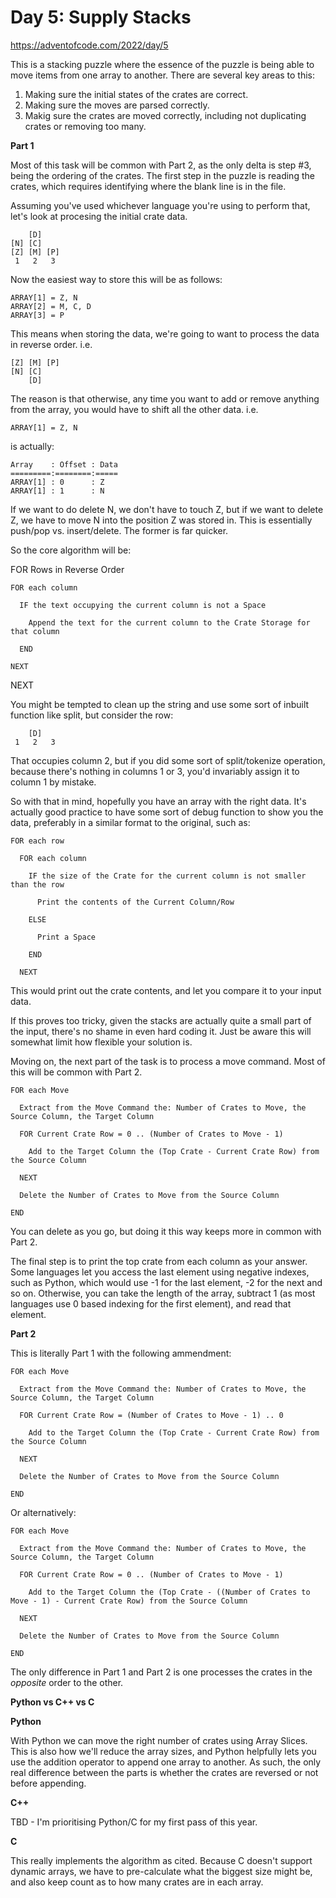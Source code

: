 # Day 5: Supply Stacks

https://adventofcode.com/2022/day/5

This is a stacking puzzle where the essence of the puzzle is being able to move items from one array to another.  There are several key areas to this:

1. Making sure the initial states of the crates are correct.
2. Making sure the moves are parsed correctly.
3. Makig sure the crates are moved correctly, including not duplicating crates or removing too many.


**Part 1**

Most of this task will be common with Part 2, as the only delta is step #3, being the ordering of the crates.  The first step in the puzzle is reading the crates, which requires identifying where the blank line is in the file.

 Assuming you've used whichever language you're using to perform that, let's look at procesing the initial crate data.

        [D]    
    [N] [C]    
    [Z] [M] [P]
     1   2   3 

Now the easiest way to store this will be as follows:

    ARRAY[1] = Z, N
    ARRAY[2] = M, C, D
    ARRAY[3] = P

This means when storing the data, we're going to want to process the data in reverse order.  i.e.

    [Z] [M] [P]
    [N] [C]    
        [D]    

The reason is that otherwise, any time you want to add or remove anything from the array, you would have to shift all the other data.  i.e.

    ARRAY[1] = Z, N

is actually:

    Array    : Offset : Data
    =========:========:=====
    ARRAY[1] : 0      : Z
    ARRAY[1] : 1      : N

If we want to do delete N, we don't have to touch Z, but if we want to delete Z, we have to move N into the position Z was stored in.  This is essentially push/pop vs. insert/delete.  The former is far quicker.

So the core algorithm will be:

  FOR Rows in Reverse Order

    FOR each column

      IF the text occupying the current column is not a Space

        Append the text for the current column to the Crate Storage for that column

      END

    NEXT

  NEXT

You might be tempted to clean up the string and use some sort of inbuilt function like split, but consider the row:

        [D]    
     1   2   3 

That occupies column 2, but if you did some sort of split/tokenize operation, because there's nothing in columns 1 or 3, you'd invariably assign it to column 1 by mistake.

So with that in mind, hopefully you have an array with the right data.  It's actually good practice to have some sort of debug function to show you the data, preferably in a similar format to the original, such as:

    FOR each row

      FOR each column

        IF the size of the Crate for the current column is not smaller than the row

          Print the contents of the Current Column/Row

        ELSE

          Print a Space

        END

      NEXT

This would print out the crate contents, and let you compare it to your input data.

If this proves too tricky, given the stacks are actually quite a small part of the input, there's no shame in even hard coding it.  Just be aware this will somewhat limit how flexible your solution is.

Moving on, the next part of the task is to process a move command.  Most of this will be common with Part 2.

    FOR each Move

      Extract from the Move Command the: Number of Crates to Move, the Source Column, the Target Column

      FOR Current Crate Row = 0 .. (Number of Crates to Move - 1)

        Add to the Target Column the (Top Crate - Current Crate Row) from the Source Column

      NEXT

      Delete the Number of Crates to Move from the Source Column

    END

You can delete as you go, but doing it this way keeps more in common with Part 2.

The final step is to print the top crate from each column as your answer.  Some languages let you access the last element using negative indexes, such as Python, which would use -1 for the last element, -2 for the next and so on.  Otherwise, you can take the length of the array, subtract 1 (as most languages use 0 based indexing for the first element), and read that element.


**Part 2**

This is literally Part 1 with the following ammendment:

    FOR each Move

      Extract from the Move Command the: Number of Crates to Move, the Source Column, the Target Column

      FOR Current Crate Row = (Number of Crates to Move - 1) .. 0

        Add to the Target Column the (Top Crate - Current Crate Row) from the Source Column

      NEXT

      Delete the Number of Crates to Move from the Source Column

    END

Or alternatively:

    FOR each Move

      Extract from the Move Command the: Number of Crates to Move, the Source Column, the Target Column

      FOR Current Crate Row = 0 .. (Number of Crates to Move - 1)

        Add to the Target Column the (Top Crate - ((Number of Crates to Move - 1) - Current Crate Row) from the Source Column

      NEXT

      Delete the Number of Crates to Move from the Source Column

    END

The only difference in Part 1 and Part 2 is one processes the crates in the *opposite* order to the other.


**Python vs C++ vs C**

**Python**

With Python we can move the right number of crates using Array Slices.  This is also how we'll reduce the array sizes, and Python helpfully lets you use the addition operator to append one array to another.  As such, the only real difference between the parts is whether the crates are reversed or not before appending.

**C++**

TBD - I'm prioritising Python/C for my first pass of this year.

**C**

This really implements the algorithm as cited.  Because C doesn't support dynamic arrays, we have to pre-calculate what the biggest size might be, and also keep count as to how many crates are in each array.